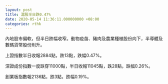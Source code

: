 ```yaml
---
layout: post
title: 滬股半日跌0.47%
date: 2020-05-14 11:36:11.000000000 +08:00
categories: rthk
---
```


內地股市偏軟，但半日跌幅收窄。動物疫苗、豬肉及農業種植股份向下，半導體及數碼貨幣股份則升。

上證指數半日收報2884點，跌13點，跌幅0.47%。

深證成份指數一度跌穿11000點，半日收報11045點，跌28點，跌幅0.26%。

創業板指數報2136點，跌3點，跌幅0.19%。
